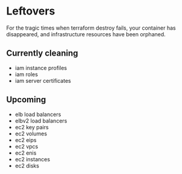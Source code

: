 # Leftovers

For the tragic times when terraform destroy fails, your container has disappeared,
and infrastructure resources have been orphaned.

## Currently cleaning
- iam instance profiles
- iam roles
- iam server certificates

## Upcoming
- elb load balancers
- elbv2 load balancers
- ec2 key pairs
- ec2 volumes
- ec2 eips
- ec2 vpcs
- ec2 enis
- ec2 instances
- ec2 disks

